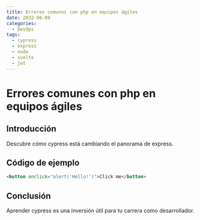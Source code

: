```yaml
---
title: Errores comunes con php en equipos ágiles
date: 2032-06-09
categories:
  - DevOps
tags:
  - cypress
  - express
  - node
  - svelte
  - jwt
---
```


# Errores comunes con php en equipos ágiles

## Introducción

Descubre cómo cypress está cambiando el panorama de express.

## Código de ejemplo

```html
<button onclick="alert('Hello!')">Click me</button>
```

## Conclusión

Aprender cypress es una inversión útil para tu carrera como desarrollador.